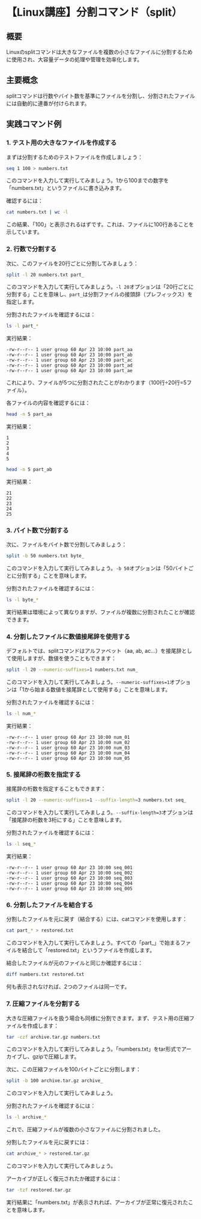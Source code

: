 # 【Linux講座】分割コマンド（split）

## 概要
Linuxのsplitコマンドは大きなファイルを複数の小さなファイルに分割するために使用され、大容量データの処理や管理を効率化します。

## 主要概念
splitコマンドは行数やバイト数を基準にファイルを分割し、分割されたファイルには自動的に連番が付けられます。

## 実践コマンド例

### 1. テスト用の大きなファイルを作成する

まずは分割するためのテストファイルを作成しましょう：

```bash
seq 1 100 > numbers.txt
```

このコマンドを入力して実行してみましょう。1から100までの数字を「numbers.txt」というファイルに書き込みます。

確認するには：

```bash
cat numbers.txt | wc -l
```

この結果、「100」と表示されるはずです。これは、ファイルに100行あることを示しています。

### 2. 行数で分割する

次に、このファイルを20行ごとに分割してみましょう：

```bash
split -l 20 numbers.txt part_
```

このコマンドを入力して実行してみましょう。`-l 20`オプションは「20行ごとに分割する」ことを意味し、`part_`は分割ファイルの接頭辞（プレフィックス）を指定します。

分割されたファイルを確認するには：

```bash
ls -l part_*
```

実行結果：
```
-rw-r--r-- 1 user group 60 Apr 23 10:00 part_aa
-rw-r--r-- 1 user group 60 Apr 23 10:00 part_ab
-rw-r--r-- 1 user group 60 Apr 23 10:00 part_ac
-rw-r--r-- 1 user group 60 Apr 23 10:00 part_ad
-rw-r--r-- 1 user group 60 Apr 23 10:00 part_ae
```

これにより、ファイルが5つに分割されたことがわかります（100行÷20行=5ファイル）。

各ファイルの内容を確認するには：

```bash
head -n 5 part_aa
```

実行結果：
```
1
2
3
4
5
```

```bash
head -n 5 part_ab
```

実行結果：
```
21
22
23
24
25
```

### 3. バイト数で分割する

次に、ファイルをバイト数で分割してみましょう：

```bash
split -b 50 numbers.txt byte_
```

このコマンドを入力して実行してみましょう。`-b 50`オプションは「50バイトごとに分割する」ことを意味します。

分割されたファイルを確認するには：

```bash
ls -l byte_*
```

実行結果は環境によって異なりますが、ファイルが複数に分割されたことが確認できます。

### 4. 分割したファイルに数値接尾辞を使用する

デフォルトでは、splitコマンドはアルファベット（aa, ab, ac...）を接尾辞として使用しますが、数値を使うこともできます：

```bash
split -l 20 --numeric-suffixes=1 numbers.txt num_
```

このコマンドを入力して実行してみましょう。`--numeric-suffixes=1`オプションは「1から始まる数値を接尾辞として使用する」ことを意味します。

分割されたファイルを確認するには：

```bash
ls -l num_*
```

実行結果：
```
-rw-r--r-- 1 user group 60 Apr 23 10:00 num_01
-rw-r--r-- 1 user group 60 Apr 23 10:00 num_02
-rw-r--r-- 1 user group 60 Apr 23 10:00 num_03
-rw-r--r-- 1 user group 60 Apr 23 10:00 num_04
-rw-r--r-- 1 user group 60 Apr 23 10:00 num_05
```

### 5. 接尾辞の桁数を指定する

接尾辞の桁数を指定することもできます：

```bash
split -l 20 --numeric-suffixes=1 --suffix-length=3 numbers.txt seq_
```

このコマンドを入力して実行してみましょう。`--suffix-length=3`オプションは「接尾辞の桁数を3桁にする」ことを意味します。

分割されたファイルを確認するには：

```bash
ls -l seq_*
```

実行結果：
```
-rw-r--r-- 1 user group 60 Apr 23 10:00 seq_001
-rw-r--r-- 1 user group 60 Apr 23 10:00 seq_002
-rw-r--r-- 1 user group 60 Apr 23 10:00 seq_003
-rw-r--r-- 1 user group 60 Apr 23 10:00 seq_004
-rw-r--r-- 1 user group 60 Apr 23 10:00 seq_005
```

### 6. 分割したファイルを結合する

分割したファイルを元に戻す（結合する）には、catコマンドを使用します：

```bash
cat part_* > restored.txt
```

このコマンドを入力して実行してみましょう。すべての「part_」で始まるファイルを結合して「restored.txt」というファイルを作成します。

結合したファイルが元のファイルと同じか確認するには：

```bash
diff numbers.txt restored.txt
```

何も表示されなければ、2つのファイルは同一です。

### 7. 圧縮ファイルを分割する

大きな圧縮ファイルを扱う場合も同様に分割できます。まず、テスト用の圧縮ファイルを作成します：

```bash
tar -czf archive.tar.gz numbers.txt
```

このコマンドを入力して実行してみましょう。「numbers.txt」をtar形式でアーカイブし、gzipで圧縮します。

次に、この圧縮ファイルを100バイトごとに分割します：

```bash
split -b 100 archive.tar.gz archive_
```

このコマンドを入力して実行してみましょう。

分割されたファイルを確認するには：

```bash
ls -l archive_*
```

これで、圧縮ファイルが複数の小さなファイルに分割されました。

分割したファイルを元に戻すには：

```bash
cat archive_* > restored.tar.gz
```

このコマンドを入力して実行してみましょう。

アーカイブが正しく復元されたか確認するには：

```bash
tar -tzf restored.tar.gz
```

実行結果に「numbers.txt」が表示されれば、アーカイブが正常に復元されたことを意味します。
